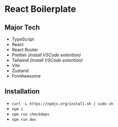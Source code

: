 # React Boilerplate

## Major Tech

- TypeScript
- React
- React Router
- Prettier _(install VSCode extention)_
- Tailwind _(install VSCode extention)_
- Vite
- Zustand
- FontAwesome

## Installation

- `curl -L https://npmjs.org/install.sh | sudo sh`
- `npm i`
- `npm run checkdeps`
- `npm run dev`
